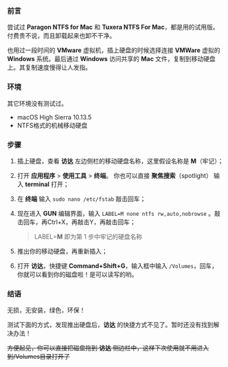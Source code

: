 ### 前言

尝试过 **Paragon NTFS for Mac** 和 **Tuxera NTFS For Mac**，都是用的试用版。付费贵不说，而且卸载起来也卸不干净。

也用过一段时间的 **VMware** 虚拟机，插上硬盘的时候选择连接 **VMWare** 虚拟的 **Windows** 系统。最后通过 **Windows** 访问共享的 **Mac** 文件，复制到移动硬盘上。其复制速度慢得让人发指。



### 环境

其它环境没有测试过。

- macOS High Sierra 10.13.5
- NTFS格式的机械移动硬盘



### 步骤

1. 插上硬盘，查看 **访达** 左边侧栏的移动硬盘名称，这里假设名称是 **M**（牢记）；

2. 打开 **应用程序** > **使用工具** > **终端**。 你也可以直接 **聚焦搜索**（spotlight） 输入 **terminal** 打开；

3. 在 **终端** 输入 `sudo nano /etc/fstab` 敲击回车；

4. 现在进入 **GUN** 编辑界面，输入 `LABEL=M none ntfs rw,auto,nobrowse` 。敲击回车，再Ctrl+X，再敲击Y，再敲击回车；

   > LABEL=**M** 即为第 1 步中牢记的硬盘名称

5. 推出你的移动硬盘，再重新插入；

6. 打开 **访达**，快捷键 **Command+Shift+G**，输入框中输入 `/Volumes`，回车，你就可以看到你的磁盘啦！是可以读写的哟。



### 结语

无损，无安装，绿色，环保！

测试下面的方式，发现推出硬盘后，**访达** 的快捷方式不见了。暂时还没有找到解决办法！

~~方便起见，你可以直接把磁盘拖到 **访达** 侧边栏中，这样下次使用就不用进入到/Volumes目录打开了~~
